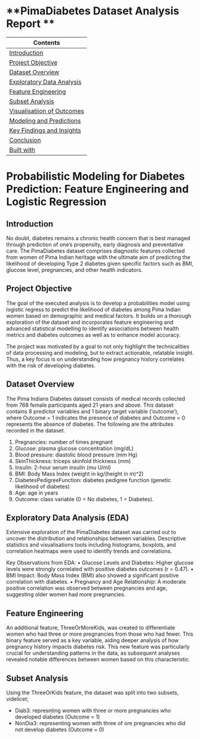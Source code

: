 # **PimaDiabetes Dataset Analysis Report **

| Contents 											 	   	|
| -------- 											 	   	|
| [Introduction](#Introduction)			   	|
| [Project Objective](#Project-Objective)			   	|
| [Dataset Overview](#Dataset-Overview) 		   		|
| [Exploratory Data Analysis](#Exploratory-Data-Analysis) 		   		|
| [Feature Engineering](#Feature-Engineering)							|
| [Subset Analysis](#Subset-Analysis)							|
| [Visualisatiion of Outcomes](#Visualisatiion-of-Outcomes)					   		|
| [Modeling and Predictions](#Modeling-and-Predictions)						   	|
| [Key Findings and Insights](#Key-Findings-and-Insights)					|
| [Conclusion](#Conclusion)									|
| [Built with](#Built-with)							   		|


# Probabilistic Modeling for Diabetes Prediction: Feature Engineering and Logistic Regression

## Introduction

No doubt, diabetes remains a chronic health concern that is best managed through prediction of one’s propensity, early diagnosis and preventative care. The PimaDiabetes dataset comprises diagnostic features collected from women of Pima Indian heritage with the ultimate aim of predicting the likelihood of developing Type 2 diabetes given  specific factors such as BMI, glucose level, pregnancies, and other health indicators.

## Project Objective 
The goal of the executed analysis is to develop a probabilities model using logistic regress to predict the likelihood of diabetes among Pima Indian women based on demographic and medical factors. It builds on a thorough exploration of the dataset and incorporates feature engineering and advanced statistical modelling to identify associations between health metrics and diabetes outcomes as well as to enhance model accuracy.

The project was motivated by a goal to not only highlight the technicalities of data processing and modeling, but to extract actionable, relatable insight. Thus, a key focus is on understanding how pregnancy history correlates with the risk of developing diabetes. 

## Dataset Overview 

The Pima Indians Diabetes dataset consists of medical records collected from 768 female participants aged 21 years and above. This dataset contains 8 predictor variables and 1 binary target variable (‘outcome’), where Outcome = 1 indicates the presence of diabetes and Outcome = 0 represents the absence of diabetes. 
The following are the attributes recorded in the dataset. 

1.	Pregnancies: number of times pregnant
2.	Glucose: plasma glucose concentration (mg/dL)
3.	Blood pressure: diastolic blood pressure (mm Hg)
4.	SkinThickness: triceps skinfold thickness (mm)
5.	Insulin: 2-hour serum insulin (mu U/ml)
6.	BMI: Body Mass Index (weight in kg/(height in m)^2)
7.	DiabetesPedigreeFunction: diabetes pedigree function (genetic likelihood of diabetes)
8.	Age: age in years
9.	Outcome: class variable (0 = No diabetes, 1 = Diabetes).

## Exploratory Data Analysis (EDA)
 
Extensive exploration of the PimaDiabetes dataset was carried out to uncover the distribution and relationships between variables. Descriptive statistics and visualisations tools including  histograms, boxplots, and correlation heatmaps were used to identify trends and correlations.

Key Observations from EDA:
•	Glucose Levels and Diabetes: Higher glucose levels were strongly correlated with positive diabetes outcomes (r = 0.47).
•	BMI Impact: Body Mass Index (BMI) also showed a significant positive correlation with diabetes.
•	Pregnancy and Age Relationship: A moderate positive correlation was observed between pregnancies and age, suggesting older women had more pregnancies.


## Feature Engineering

An additional feature, ThreeOrMoreKids, was created to differentiate women who had three or more pregnancies from those who had fewer. This binary feature served as a key variable, aiding deeper analysis of how pregnancy history impacts diabetes risk.
This new feature was particularly crucial for understanding patterns in the data, as subsequent analyses revealed notable differences between women based on this characteristic.

## Subset Analysis

Using the ThreeOrKids feature, the dataset was split into two subsets, videlicet; 
- Diab3: represnting women with three or more pregnancies who developed diabetes (Outcome = 1)
- NonDia3: representing women with three of ore pregnancies who did not develop diabetes (Outcome = 0)

